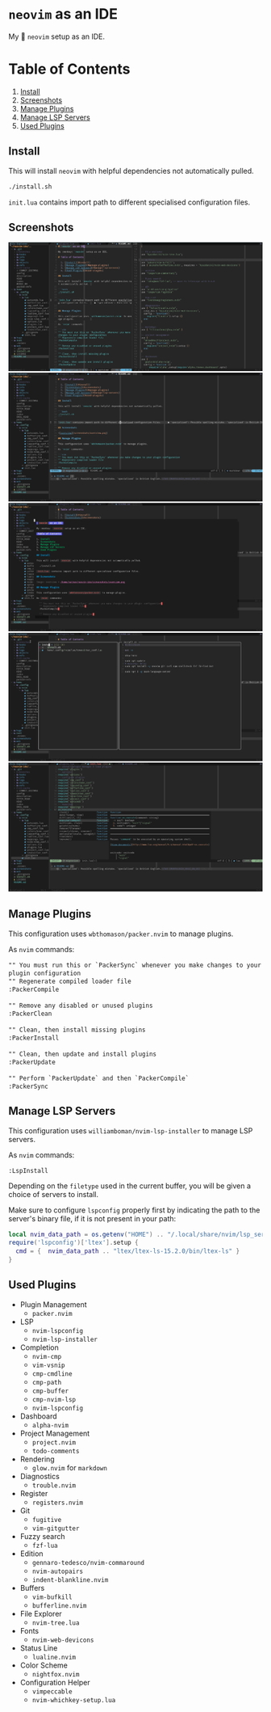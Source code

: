 # `neovim` as an IDE

My :monkey: `neovim` setup as an IDE.

# Table of Contents

  1. [Install](#install)
  2. [Screenshots](#screenshots)
  3. [Manage Plugins](#manage-plugins)
  4. [Manage LSP Servers](#manage-lsp-servers)
  5. [Used Plugins](#used-plugins)

## Install

This will install `neovim` with helpful dependencies not automatically pulled.

```bash
./install.sh
```

`init.lua` contains import path to different specialised configuration files.

## Screenshots

![overview](screenshots/overview.png)
![diagnostics](screenshots/diagnostics.png)
![markdown rendering](screenshots/markdown-rendering.png)
![fuzzy search](screenshots/fuzzy-search.png)
![auto-completion](screenshots/auto-completion.png)

## Manage Plugins

This configuration uses `wbthomason/packer.nvim` to manage plugins.

As `nvim` commands:

```vim
"" You must run this or `PackerSync` whenever you make changes to your plugin configuration
"" Regenerate compiled loader file
:PackerCompile

"" Remove any disabled or unused plugins
:PackerClean

"" Clean, then install missing plugins
:PackerInstall

"" Clean, then update and install plugins
:PackerUpdate

"" Perform `PackerUpdate` and then `PackerCompile`
:PackerSync
```

## Manage LSP Servers

This configuration uses `williamboman/nvim-lsp-installer` to manage LSP servers.

As `nvim` commands:

```vim
:LspInstall
```

Depending on the `filetype` used in the current buffer, you will be given a choice
of servers to install.

Make sure to configure `lspconfig` properly first by indicating the path to the
server's binary file, if it is not present in your path:

```lua
local nvim_data_path = os.getenv("HOME") .. "/.local/share/nvim/lsp_servers/"
require('lspconfig')['ltex'].setup {
  cmd = {  nvim_data_path .. "ltex/ltex-ls-15.2.0/bin/ltex-ls" }
}
```

## Used Plugins

  * Plugin Management
    * `packer.nvim`
  * LSP
    * `nvim-lspconfig`
    * `nvim-lsp-installer`
  * Completion
    * `nvim-cmp`
    * `vim-vsnip`
    * `cmp-cmdline`
    * `cmp-path`
    * `cmp-buffer`
    * `cmp-nvim-lsp`
    * `nvim-lspconfig`
  * Dashboard
    * `alpha-nvim`
  * Project Management
    * `project.nvim`
    * `todo-comments`
  * Rendering
    * `glow.nvim` for `markdown`
  * Diagnostics
    * `trouble.nvim`
  * Register
    * `registers.nvim`
  * Git
    * `fugitive`
    * `vim-gitgutter`
  * Fuzzy search
    * `fzf-lua`
  * Edition
    * `gennaro-tedesco/nvim-commaround`
    * `nvim-autopairs`
    * `indent-blankline.nvim`
  * Buffers
    * `vim-bufkill`
    * `bufferline.nvim`
  * File Explorer
    * `nvim-tree.lua`
  * Fonts
    * `nvim-web-devicons`
  * Status Line
    * `lualine.nvim`
  * Color Scheme
    * `nightfox.nvim`
  * Configuration Helper
    * `vimpeccable`
    * `nvim-whichkey-setup.lua`
